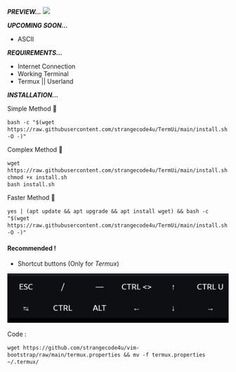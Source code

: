 **_PREVIEW..._**
<img src="https://github.com/strangecode4u/Docx/blob/2317de8030e1c96ecef0da48cd5cbe29d5fcb43e/termux-style/screenshot.jpg">

**_UPCOMING SOON..._**
* ASCII

**_REQUIREMENTS..._**
* Internet Connection
* Working Terminal
* Termux || Userland

**_INSTALLATION..._**

Simple Method 🔻
```shell
bash -c "$(wget https://raw.githubusercontent.com/strangecode4u/TermUi/main/install.sh -O -)"
```

Complex Method 🔻
```shell
wget https://raw.githubusercontent.com/strangecode4u/TermUi/main/install.sh
chmod +x install.sh
bash install.sh
```

Faster Method 🔻
```shell
yes | (apt update && apt upgrade && apt install wget) && bash -c "$(wget https://raw.githubusercontent.com/strangecode4u/TermUi/main/install.sh -O -)"
```

#### Recommended !
* Shortcut buttons (Only for *Termux*)
<img src=https://github.com/strangecode4u/vim-bootstrap/blob/da34adb04dec35ade0162e5078be60d5f944a056/buttons.jpg>

Code :
```shell
wget https://github.com/strangecode4u/vim-bootstrap/raw/main/termux.properties && mv -f termux.properties ~/.termux/
```
